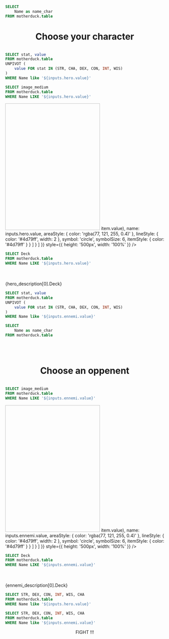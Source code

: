 ```sql heros
SELECT
    Name as name_char
FROM motherduck.table
```

<h1 style="text-align: center;">Choose your character</h1>
<div style="display: flex; justify-content: center; align-items: center;">
<Dropdown 
    data={heros} 
    name=hero
    value=name_char
    defaultValue="Batman"
/>
</div>

```sql hero_stats
SELECT stat, value
FROM motherduck.table
UNPIVOT (
    value FOR stat IN (STR, CHA, DEX, CON, INT, WIS)
)
WHERE Name like '${inputs.hero.value}'
```

```sql hero_image
SELECT image_medium
FROM motherduck.table
WHERE Name LIKE '${inputs.hero.value}'
```

<Grid cols=2 style="min-height: 600px;">
    <Image 
        url={hero_image[0].image_medium} 
        height=400
        width=300
    />
    <ECharts config={
    {
        title: {
            text: 'Hero Stats',
            top: '2%',
            left: 'center',
            textStyle: { 
                color: '#fff',
                fontSize: 16,
                fontWeight: 'bold'
            }
        },
        tooltip: {
            trigger: 'item',
            formatter: '{b}: {c}'
        },
        color: ['#4d79ff'],
        grid: {
            top: '15%',
            containLabel: true
        },
        radar: {
            center: ['50%', '55%'],
            radius: '70%',
            indicator: [
                { name: 'STR', max: 100 },
                { name: 'CHA', max: 100 },
                { name: 'DEX', max: 100 },
                { name: 'CON', max: 100 },
                { name: 'INT', max: 100 },
                { name: 'WIS', max: 100 }
            ],
            splitArea: { show: false },
            axisLine: { lineStyle: { color: '#fff' } },
            splitLine: { lineStyle: { color: '#fff' } },
            name: {
                textStyle: {
                    color: '#fff',
                    fontSize: 14
                }
            }
        },
        series: [
            {
                type: 'radar',
                data: [
                    {
                        value: hero_stats.map(item => item.value),
                        name: inputs.hero.value,
                        areaStyle: { color: 'rgba(77, 121, 255, 0.4)' },
                        lineStyle: { color: '#4d79ff', width: 2 },
                        symbol: 'circle',
                        symbolSize: 6,
                        itemStyle: { color: '#4d79ff' }
                    }
                ]
            }
        ]
    }}
    style={{
        height: '500px',
        width: '100%'
    }}
    />
</Grid>


```sql hero_description
SELECT Deck
FROM motherduck.table
WHERE Name LIKE '${inputs.hero.value}'
```
<br/><br/>
{hero_description[0].Deck}




    
```sql ennemi_stats
SELECT stat, value
FROM motherduck.table
UNPIVOT (
    value FOR stat IN (STR, CHA, DEX, CON, INT, WIS)
)
WHERE Name like '${inputs.ennemi.value}'
```

```sql ennemi
SELECT
    Name as name_char
FROM motherduck.table
```
<br/><br/>

<h1 style="text-align: center;">Choose an oppenent</h1>
<div style="display: flex; justify-content: center; align-items: center;">
<Dropdown 
    data={ennemi} 
    name=ennemi
    value=name_char
    defaultValue="Superman"
/>
</div>

```sql ennemi_image
SELECT image_medium
FROM motherduck.table
WHERE Name LIKE '${inputs.ennemi.value}'
```


<Grid cols=2 style="min-height: 600px;">
    <Image 
        url={ennemi_image[0].image_medium} 
        height=400
        width=300
    />
    <ECharts config={
    {
        title: {
            text: 'Opponent Stats',
            top: '2%',
            left: 'center',
            textStyle: { 
                color: '#fff',
                fontSize: 16,
                fontWeight: 'bold'
            }
        },
        tooltip: {
            trigger: 'item',
            formatter: '{b}: {c}'
        },
        color: ['#4d79ff'],
        grid: {
            top: '15%',
            containLabel: true
        },
        radar: {
            center: ['50%', '55%'],
            radius: '70%',
            indicator: [
                { name: 'STR', max: 100 },
                { name: 'CHA', max: 100 },
                { name: 'DEX', max: 100 },
                { name: 'CON', max: 100 },
                { name: 'INT', max: 100 },
                { name: 'WIS', max: 100 }
            ],
            splitArea: { show: false },
            axisLine: { lineStyle: { color: '#fff' } },
            splitLine: { lineStyle: { color: '#fff' } },
            name: {
                textStyle: {
                    color: '#fff',
                    fontSize: 14
                }
            }
        },
        series: [
            {
                type: 'radar',
                data: [
                    {
                        value: ennemi_stats.map(item => item.value),
                        name: inputs.ennemi.value,
                        areaStyle: { color: 'rgba(77, 121, 255, 0.4)' },
                        lineStyle: { color: '#4d79ff', width: 2 },
                        symbol: 'circle',
                        symbolSize: 6,
                        itemStyle: { color: '#4d79ff' }
                    }
                ]
            }
        ]
    }}
    style={{
        height: '500px',
        width: '100%'
    }}
    />
</Grid>

```sql ennemi_description
SELECT Deck
FROM motherduck.table
WHERE Name LIKE '${inputs.ennemi.value}'
```
<br/><br/>
{ennemi_description[0].Deck}

```sql hero_numb
SELECT STR, DEX, CON, INT, WIS, CHA
FROM motherduck.table
WHERE Name like '${inputs.hero.value}'
```

```sql ennemi_numb
SELECT STR, DEX, CON, INT, WIS, CHA
FROM motherduck.table
WHERE Name like '${inputs.ennemi.value}'
```

<div style="display: flex; justify-content: center; align-items: center;">
  <LinkButton 
    url='https://superfight.streamlit.app/chatbot?tm1={inputs.hero.value}&o1={inputs.ennemi.value}'>
    FIGHT !!!
  </LinkButton>
</div>
